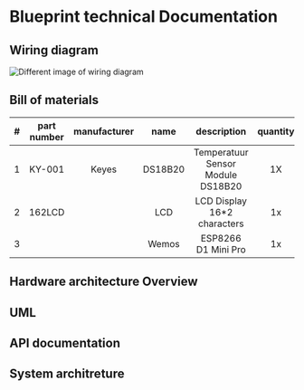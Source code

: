 # Blueprint technical Documentation

## Wiring diagram 
![Different image of wiring diagram](https://gitlab.fdmci.hva.nl/IoT/2021-2022-feb-jun/individual-project/iot-igbinos/-/blob/DevBranch/Technical%20documentation/wiring%20diagram.png)

## Bill of materials


|#| part number  | manufacturer  | name    |description                        | quantity  | cost   | url                                                                                                                                                                                                   |
|-|:------------:|:-------------:|:-------:|:---------------------------------:|:---------:|:------:| -----------------------------------------------------------------------------------------------------------------------------------------------------------------------------------------------------:|
|1|KY-001        | Keyes         | DS18B20 | Temperatuur Sensor Module DS18B20 |  1X       | € 2,99 |  [LINK]: https://www.otronic.nl/a-63016282/sensors/temperatuur-sensor-module-ds18b20-dallas-clone/?gclid=Cj0KCQjwz7uRBhDRARIsAFqjuln9ZQj2s46OsvXAT7ZA9GZl4vI5bgohDp9vesoGXoXQkQr0cAALCawaAsyKEALw_wcB |
|2|162LCD        |               | LCD     | LCD Display 16*2 characters       |  1x	 | € 4,00 |  [LINK]: https://www.tinytronics.nl/shop/en/displays/lcd/lcd-display-16*2-characters-with-white-text-and-blue-backlight                                                                               |
|3|              |               | Wemos   | ESP8266 D1 Mini Pro		       |  1x       | € 9,99 |  [LINK]: https://www.otronic.nl/a-62361236/esp8266/esp8266-d1-mini-pro-development-board-wemos/?gclid=Cj0KCQjwz7uRBhDRARIsAFqjulmBhLtjCYMU66G0RRoBpKQh2jNPKogIFRLE5b-eb9luPoIChLH3fdgaAkBTEALw_wcB    |

## Hardware architecture Overview

## UML

## API documentation 

## System architreture 
